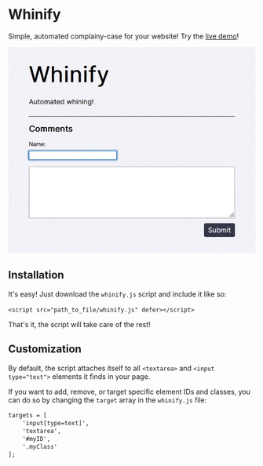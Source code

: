 # Whinify

Simple, automated complainy-case for your website! Try the [live demo](https://crabcode.github.io/whinify/)!

![Whinify in action](https://github.com/crabcode/whinify/blob/main/whinify.gif)

## Installation

It's easy! Just download the `whinify.js` script and include it like so:

```<script src="path_to_file/whinify.js" defer></script>```

That's it, the script will take care of the rest!

## Customization

By default, the script attaches itself to all `<textarea>` and `<input type="text">` elements it finds in your page.

If you want to add, remove, or target specific element IDs and classes, you can do so by changing the `target` array in the `whinify.js` file:

```
targets = [
    'input[type=text]',
    'textarea',
    '#myID',
    '.myClass'
];
```